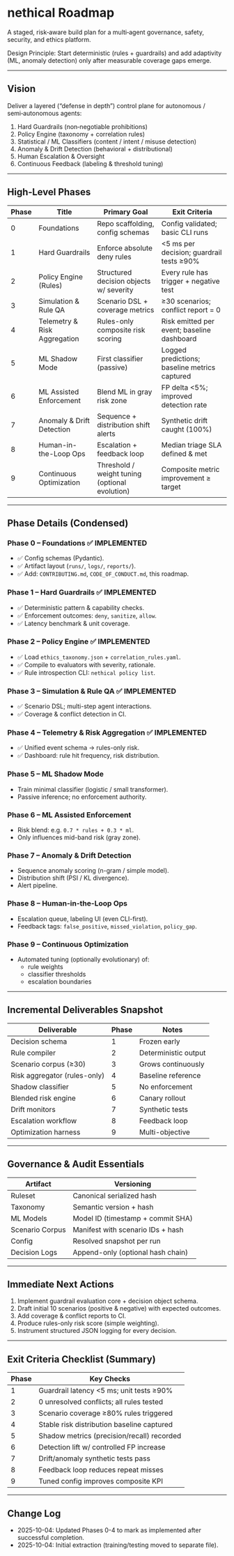# nethical Roadmap

A staged, risk‑aware build plan for a multi‑agent governance, safety, security, and ethics platform.

Design Principle: Start deterministic (rules + guardrails) and add adaptivity (ML, anomaly detection) only after measurable coverage gaps emerge.

---

## Vision

Deliver a layered (“defense in depth”) control plane for autonomous / semi‑autonomous agents:

1. Hard Guardrails (non‑negotiable prohibitions)  
2. Policy Engine (taxonomy + correlation rules)  
3. Statistical / ML Classifiers (content / intent / misuse detection)  
4. Anomaly & Drift Detection (behavioral + distributional)  
5. Human Escalation & Oversight  
6. Continuous Feedback (labeling & threshold tuning)  

---

## High‑Level Phases

| Phase | Title | Primary Goal | Exit Criteria |
|-------|-------|--------------|---------------|
| 0 | Foundations | Repo scaffolding, config schemas | Config validated; basic CLI runs |
| 1 | Hard Guardrails | Enforce absolute deny rules | <5 ms per decision; guardrail tests ≥90% |
| 2 | Policy Engine (Rules) | Structured decision objects w/ severity | Every rule has trigger + negative test |
| 3 | Simulation & Rule QA | Scenario DSL + coverage metrics | ≥30 scenarios; conflict report = 0 |
| 4 | Telemetry & Risk Aggregation | Rules-only composite risk scoring | Risk emitted per event; baseline dashboard |
| 5 | ML Shadow Mode | First classifier (passive) | Logged predictions; baseline metrics captured |
| 6 | ML Assisted Enforcement | Blend ML in gray risk zone | FP delta <5%; improved detection rate |
| 7 | Anomaly & Drift Detection | Sequence + distribution shift alerts | Synthetic drift caught (100%) |
| 8 | Human-in-the-Loop Ops | Escalation + feedback loop | Median triage SLA defined & met |
| 9 | Continuous Optimization | Threshold / weight tuning (optional evolution) | Composite metric improvement ≥ target |

---

## Phase Details (Condensed)

### Phase 0 – Foundations ✅ IMPLEMENTED
- ✅ Config schemas (Pydantic).
- ✅ Artifact layout (`runs/`, `logs/`, `reports/`).
- ✅ Add: `CONTRIBUTING.md`, `CODE_OF_CONDUCT.md`, this roadmap.

### Phase 1 – Hard Guardrails ✅ IMPLEMENTED
- ✅ Deterministic pattern & capability checks.
- ✅ Enforcement outcomes: `deny`, `sanitize`, `allow`.
- ✅ Latency benchmark & unit coverage.

### Phase 2 – Policy Engine ✅ IMPLEMENTED
- ✅ Load `ethics_taxonomy.json` + `correlation_rules.yaml`.
- ✅ Compile to evaluators with severity, rationale.
- ✅ Rule introspection CLI: `nethical policy list`.

### Phase 3 – Simulation & Rule QA ✅ IMPLEMENTED
- ✅ Scenario DSL; multi-step agent interactions.
- ✅ Coverage & conflict detection in CI.

### Phase 4 – Telemetry & Risk Aggregation ✅ IMPLEMENTED
- ✅ Unified event schema → rules-only risk.
- ✅ Dashboard: rule hit frequency, risk distribution.

### Phase 5 – ML Shadow Mode
- Train minimal classifier (logistic / small transformer).
- Passive inference; no enforcement authority.

### Phase 6 – ML Assisted Enforcement
- Risk blend: e.g. `0.7 * rules + 0.3 * ml`.
- Only influences mid-band risk (gray zone).

### Phase 7 – Anomaly & Drift Detection
- Sequence anomaly scoring (n-gram / simple model).
- Distribution shift (PSI / KL divergence).
- Alert pipeline.

### Phase 8 – Human-in-the-Loop Ops
- Escalation queue, labeling UI (even CLI-first).
- Feedback tags: `false_positive`, `missed_violation`, `policy_gap`.

### Phase 9 – Continuous Optimization
- Automated tuning (optionally evolutionary) of:
  - rule weights
  - classifier thresholds
  - escalation boundaries

---

## Incremental Deliverables Snapshot

| Deliverable | Phase | Notes |
|-------------|-------|-------|
| Decision schema | 1 | Frozen early |
| Rule compiler | 2 | Deterministic output |
| Scenario corpus (≥30) | 3 | Grows continuously |
| Risk aggregator (rules-only) | 4 | Baseline reference |
| Shadow classifier | 5 | No enforcement |
| Blended risk engine | 6 | Canary rollout |
| Drift monitors | 7 | Synthetic tests |
| Escalation workflow | 8 | Feedback loop |
| Optimization harness | 9 | Multi-objective |

---

## Governance & Audit Essentials

| Artifact | Versioning |
|----------|------------|
| Ruleset | Canonical serialized hash |
| Taxonomy | Semantic version + hash |
| ML Models | Model ID (timestamp + commit SHA) |
| Scenario Corpus | Manifest with scenario IDs + hash |
| Config | Resolved snapshot per run |
| Decision Logs | Append-only (optional hash chain) |

---

## Immediate Next Actions

1. Implement guardrail evaluation core + decision object schema.  
2. Draft initial 10 scenarios (positive & negative) with expected outcomes.  
3. Add coverage & conflict reports to CI.  
4. Produce rules-only risk score (simple weighting).  
5. Instrument structured JSON logging for every decision.  

---

## Exit Criteria Checklist (Summary)

| Phase | Key Checks |
|-------|------------|
| 1 | Guardrail latency <5 ms; unit tests ≥90% |
| 2 | 0 unresolved conflicts; all rules tested |
| 3 | Scenario coverage ≥80% rules triggered |
| 4 | Stable risk distribution baseline captured |
| 5 | Shadow metrics (precision/recall) recorded |
| 6 | Detection lift w/ controlled FP increase |
| 7 | Drift/anomaly synthetic tests pass |
| 8 | Feedback loop reduces repeat misses |
| 9 | Tuned config improves composite KPI |

---

## Change Log
- 2025-10-04: Updated Phases 0-4 to mark as implemented after successful completion.
- 2025-10-04: Initial extraction (training/testing moved to separate file).
